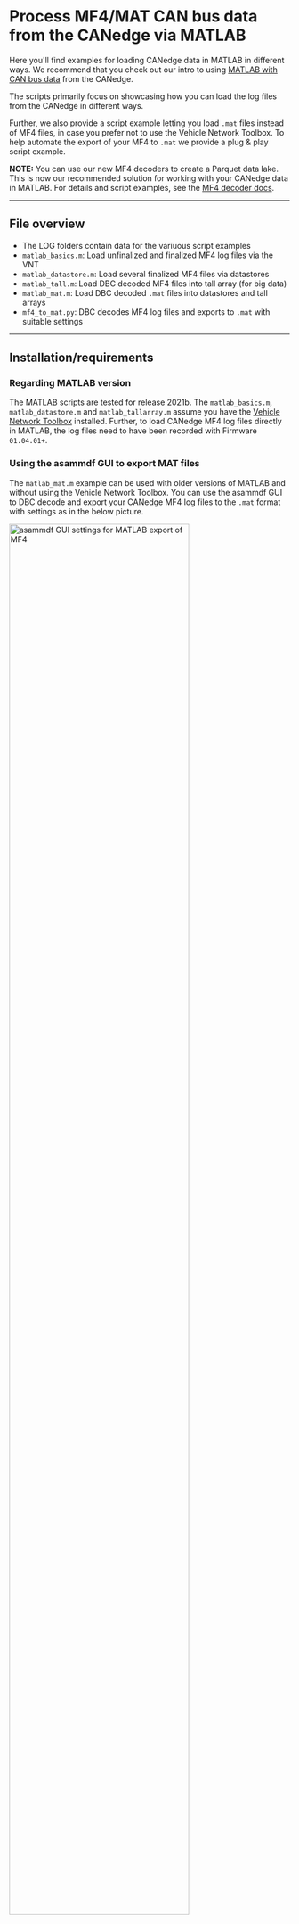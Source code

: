 # Process MF4/MAT CAN bus data from the CANedge via MATLAB

Here you'll find examples for loading CANedge data in MATLAB in different ways.  We recommend that you check out our intro to using [MATLAB with CAN bus data](https://www.csselectronics.com/pages/matlab-mdf-mf4-can-bus) from the CANedge.

The scripts primarily focus on showcasing how you can load the log files from the CANedge in different ways.

Further, we also provide a script example letting you load `.mat` files instead of MF4 files, in case you prefer not to use the Vehicle Network Toolbox. To help automate the export of your MF4 to `.mat` we provide a plug & play script example.

**NOTE:** You can use our new MF4 decoders to create a Parquet data lake. This is now our recommended solution for working with your CANedge data in MATLAB. For details and script examples, see the [MF4 decoder docs](https://canlogger.csselectronics.com/canedge-getting-started/ce3/log-file-tools/mdf4-decoders/).

---

## File overview

- The LOG folders contain data for the variuous script examples 
- `matlab_basics.m`: Load unfinalized and finalized MF4 log files via the VNT 
- `matlab_datastore.m`: Load several finalized MF4 files via datastores 
- `matlab_tall.m`: Load DBC decoded MF4 files into tall array (for big data)
- `matlab_mat.m`: Load DBC decoded `.mat` files into datastores and tall arrays 
- `mf4_to_mat.py`: DBC decodes MF4 log files and exports to `.mat` with suitable settings

---

## Installation/requirements

### Regarding MATLAB version
The MATLAB scripts are tested for release 2021b. The `matlab_basics.m`, `matlab_datastore.m` and `matlab_tallarray.m` assume you have the [Vehicle Network Toolbox](https://www.csselectronics.com/pages/matlab-mdf-mf4-can-bus) installed. Further, to load CANedge MF4 log files directly in MATLAB, the log files need to have been recorded with Firmware `01.04.01+`.

### Using the asammdf GUI to export MAT files
The `matlab_mat.m` example can be used with older versions of MATLAB and without using the Vehicle Network Toolbox. You can use the asammdf GUI to DBC decode and export your CANedge MF4 log files to the `.mat` format with settings as in the below picture. 

<img src="https://canlogger1000.csselectronics.com/img/asammdf-mat-output-settings.png" alt="asammdf GUI settings for MATLAB export of MF4" style="width:80%;">

### Using the asammdf Python API to export MAT files
Alternatively, you can use the asammdf Python API to automate this process via the `mf4_to_mat.py` script. See the general instructions for installing Python and the relevant `requirements.txt` in the `asammdf-basics/`. We generally recommend using the API to enable full automation of your workflow. 

---

## Documentation on using MF4 (MDF) in MATLAB's VNT

MATLAB provides a number of examples for how you can use MF4 data in MATLAB's Vehicle Network Toolbox in their [MDF overview](https://www.mathworks.com/help/vnt/mdf-files.html).

For details on working with tall arrays, see also MATLAB's [visualization of tall arrays](https://www.mathworks.com/help/matlab/import_export/tall-data-visualization.html) guide.
 